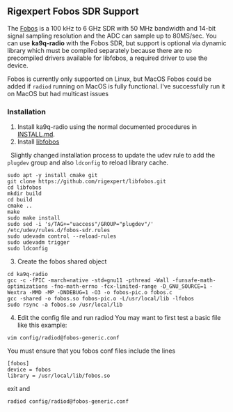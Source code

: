 ## Rigexpert Fobos SDR Support

The [Fobos](https://rigexpert.com/software-defined-radio-sdr/fobos-sdr/) is a 100 kHz to 6 GHz SDR with 50 MHz bandwidth and 14-bit signal sampling resolution and the ADC can sample up to 80MS/sec. You can use **ka9q-radio** with the Fobos SDR, but support is optional via dynamic library which must be compiled separately because there are no precompiled drivers available for libfobos, a required driver to use the device.

Fobos is currently only supported on Linux, but MacOS Fobos could be added if `radiod` running on MacOS is fully functional. I've successfully run it on MacOS but had multicast issues



### Installation
1. Install ka9q-radio using the normal documented procedures in [INSTALL.md](INSTALL.md). 
2. Install [libfobos](https://github.com/rigexpert/libfobos)

&nbsp;&nbsp;Slightly changed installation process to update the udev rule to add the `plugdev` group and also `ldconfig` to reload library cache.
```
sudo apt -y install cmake git
git clone https://github.com/rigexpert/libfobos.git
cd libfobos
mkdir build
cd build
cmake ..
make
sudo make install
sudo sed -i 's/TAG+="uaccess"/GROUP="plugdev"/' /etc/udev/rules.d/fobos-sdr.rules
sudo udevadm control --reload-rules
sudo udevadm trigger
sudo ldconfig
```
3. Create the fobos shared object
```
cd ka9q-radio
gcc -c -fPIC -march=native -std=gnu11 -pthread -Wall -funsafe-math-optimizations -fno-math-errno -fcx-limited-range -D_GNU_SOURCE=1 -Wextra -MMD -MP -DNDEBUG=1 -O3 -o fobos-pic.o fobos.c
gcc -shared -o fobos.so fobos-pic.o -L/usr/local/lib -lfobos
sudo rsync -a fobos.so /usr/local/lib
```
4. Edit the config file and run radiod
You may want to first test a basic file like this example:
```
vim config/radiod@fobos-generic.conf
```
You must ensure that you fobos conf files include the lines
```
[fobos]
device = fobos
library = /usr/local/lib/fobos.so
```
exit and
```
radiod config/radiod@fobos-generic.conf 
```
